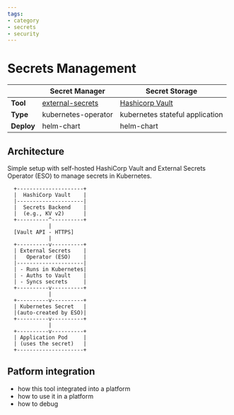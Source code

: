 ```yaml
---
tags:
- category
- secrets
- security
---
```


# Secrets Management

||Secret Manager|Secret Storage|
|-|-|-|
|**Tool**|[external-secrets](external-secrets.md)|[Hashicorp Vault](vault.md)|
|**Type**|kubernetes-operator|kubernetes stateful application|
|**Deploy**|helm-chart|helm-chart|

## Architecture

Simple setup with self-hosted HashiCorp Vault and External Secrets Operator (ESO) to manage secrets in Kubernetes.

```
  +---------------------+
  |  HashiCorp Vault    |
  |---------------------|
  |  Secrets Backend    |
  |  (e.g., KV v2)      |
  +----------^----------+
             |
  [Vault API - HTTPS]
             |
  +----------v----------+
  | External Secrets    |
  |   Operator (ESO)    |
  |---------------------|
  | - Runs in Kubernetes|
  | - Auths to Vault    |
  | - Syncs secrets     |
  +----------v----------+
             |
  +----------v----------+
  | Kubernetes Secret   |
  |(auto-created by ESO)|
  +----------v----------+
             |
  +----------v----------+
  | Application Pod     |
  | (uses the secret)   |
  +---------------------+
```

## Patform integration

- how this tool integrated into a platform
- how to use it in a platform
- how to debug
